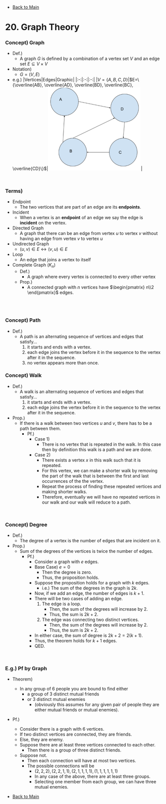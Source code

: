 - [Back to Main](../main.md)

# 20. Graph Theory
### Concept) Graph
- Def.)
  - A graph $`G`$ is defined by a combination of a vertex set $`V`$ and an edge set $`E \subseteq V\times V`$
- Notation)
  - $`G = (V,E)`$
- e.g.)
  |Vertices|Edges|Graphic|
  |:-:|:-:|:-:|
  |$`V=\{A,B,C,D\}`$|$`E=\{\overline{AB}, \overline{AD}, \overline{BD}, \overline{BC}, \overline{CD}\}`$|<img src="../Images/2001.png" width="300px">|

<br>

### Terms)
- Endpoint
  - The two vertices that are part of an edge are its **endpoints**.
- Incident
  - When a vertex is an **endpoint** of an edge we say the edge is **incident** on the vertex.
- Directed Graph
  - A graph that there can be an edge from vertex $`u`$ to vertex $`v`$ without having an edge from vertex $`v`$ to vertex $`u`$ 
- Undirected Graph
  - $`(u,v) \in E \leftrightarrow (v,u)\in E`$
- Loop
  - An edge that joins a vertex to itself
- Complete Graph $`(K_n)`$
  - Def.)
    - A graph where every vertex is connected to every other vertex
  - Prop.)
    - A connected graph with $`n`$ vertices have $`\begin{pmatrix} n\\2 \end{pmatrix}`$ edges.

<br><br>

### Concept) Path
- Def.)
  - A path is an alternating sequence of vertices and edges that satisfy...
    1. it starts and ends with a vertex.
    2. each edge joins the vertex before it in the sequence to the vertex after it in the sequence.
    3. no vertex appears more than once.

### Concept) Walk
- Def.)
  - A walk is an alternating sequence of vertices and edges that satisfy...
    1. it starts and ends with a vertex.
    2. each edge joins the vertex before it in the sequence to the vertex after it in the sequence.
- Prop.)
  - If there is a walk between two vertices $`u`$ and $`v`$, there has to be a path between them.
    - Pf.)
      - Case 1)
        - There is no vertex that is repeated in the walk. In this case then by definition this walk is a path and we are done.
      - Case 2)
        - There exists a vertex $`x`$ in this walk such that it is repeated. 
        - For this vertex, we can make a shorter walk by removing the part of the walk that is between the first and last occurrences of the the vertex.
        - Repeat the process of finding these repeated vertices and making shorter walks.
        - Therefore, eventually we will have no repeated vertices in our walk and our walk will reduce to a path.

<br>

### Concept) Degree
- Def.)
  - The degree of a vertex is the number of edges that are incident on it.
- Prop.)
  - Sum of the degrees of the vertices is twice the number of edges.
    - Pf.)
      - Consider a graph with $`e`$ edges.
      - Base Case) $`e=0`$
        - Then the degree is zero.
        - Thus, the proposition holds.
      - Suppose the proposition holds for a graph with $`k`$ edges.
        - i.e.) The sum of the degrees in the graph is $`2k`$.
      - Now, if we add an edge, the number of edges is $`k+1`$.
      - There will be two cases of adding an edge.
        1. The edge is a loop.
           - Then, the sum of the degrees will increase by 2.
           - Thus, the sum is $`2k+2`$.
        2. The edge was connecting two distinct vertices.
           - Then, the sum of the degrees will increase by 2.
           - Thus, the sum is $`2k+2`$.
       - In either case, the sum of degree is $`2k+2 = 2(k+1)`$.
       - Thus, the theorem holds for $`k+1`$ edges.
       - QED.

<br>

### E.g.) Pf by Graph
- Theorem)
  - In any group of 6 people you are bound to find either 
    - a group of 3 distinct mutual friends 
    - or 3 distinct mutual enemies 
      - (obviously this assumes for any given pair of people they are either mutual friends or mutual enemies).
- Pf.)
  - Consider there is a graph with 6 vertices.
  - If two distinct vertices are connected, they are friends.
  - Else, they are enemy.
  - Suppose there are at least three vertices connected to each other.
    - Then there is a group of three distinct friends.
  - Suppose not.
    - Then each connection will have at most two vertices.
    - The possible connections will be
      - $`(2,2,2), (2,2,1,1), (2,1,1,1,1), (1,1,1,1,1,1)`$
      - In any case of the above, there are at least three groups.
      - Selecting one member from each group, we can have three mutual enemies.

- [Back to Main](../main.md)